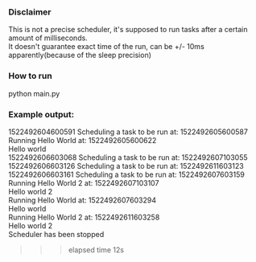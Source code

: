 ### Disclaimer
This is not a precise scheduler, it's supposed to run tasks after a certain amount of milliseconds.</br>
It doesn't guarantee exact time of the run, can be +/- 10ms apparently(because of the sleep precision)

### How to run
python main.py

### Example output:
1522492604600591 Scheduling a task to be run at: 1522492605600587 </br>
Running Hello World at: 1522492605600622 </br>
Hello world </br>
1522492606603068 Scheduling a task to be run at: 1522492607103055 </br>
1522492606603126 Scheduling a task to be run at: 1522492611603123 </br>
1522492606603161 Scheduling a task to be run at: 1522492607603159 </br>
Running Hello World 2 at: 1522492607103107 </br>
Hello world 2 </br>
Running Hello World at: 1522492607603294 </br>
Hello world </br>
Running Hello World 2 at: 1522492611603258 </br>
Hello world 2 </br>
Scheduler has been stopped </br>
>>> elapsed time 12s </br>

